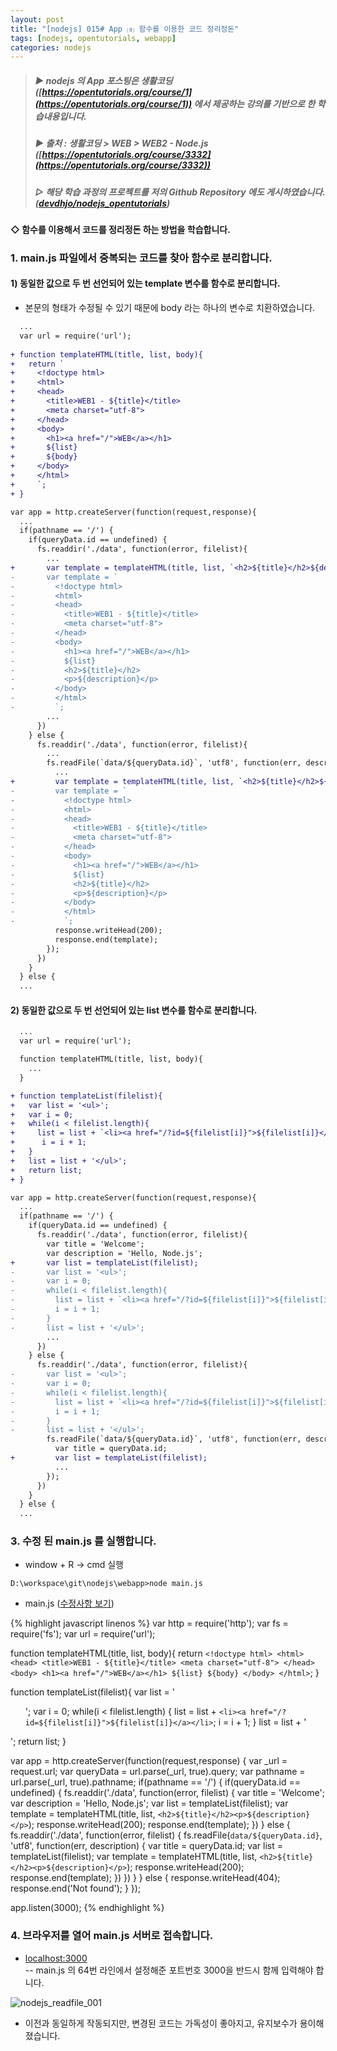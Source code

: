 ```yaml
---
layout: post
title: "[nodejs] 015# App ⑻ 함수를 이용한 코드 정리정돈"
tags: [nodejs, opentutorials, webapp]
categories: nodejs
---
```



> ##### ▶ nodejs 의 App 포스팅은 생활코딩 ([https://opentutorials.org/course/1](https://opentutorials.org/course/1)) 에서 제공하는 강의를 기반으로 한 학습내용입니다.  
> ##### ▶ 출처 : 생활코딩 > WEB > WEB2 - Node.js ([https://opentutorials.org/course/3332](https://opentutorials.org/course/3332))  
> ##### ▷ 해당 학습 과정의 프로젝트를 저의 Github Repository 에도 게시하였습니다. ([devdhjo/nodejs_opentutorials](https://github.com/devdhjo/nodejs_opentutorials))  



#### ◇ 함수를 이용해서 코드를 정리정돈 하는 방법을 학습합니다.  

### 1. main.js 파일에서 중복되는 코드를 찾아 함수로 분리합니다.  

#### 1) 동일한 값으로 두 번 선언되어 있는 template 변수를 함수로 분리합니다.  

- 본문의 형태가 수정될 수 있기 때문에 body 라는 하나의 변수로 치환하였습니다.  

```diff
  ...
  var url = require('url');
  
+ function templateHTML(title, list, body){
+   return `
+     <!doctype html>
+     <html>
+     <head>
+       <title>WEB1 - ${title}</title>
+       <meta charset="utf-8">
+     </head>
+     <body>
+       <h1><a href="/">WEB</a></h1>
+       ${list}
+       ${body}
+     </body>
+     </html>
+     `;
+ }

var app = http.createServer(function(request,response){
  ...
  if(pathname == '/') {
    if(queryData.id == undefined) {
      fs.readdir('./data', function(error, filelist){
        ...
+       var template = templateHTML(title, list, `<h2>${title}</h2>${description}`);
-       var template = `
-         <!doctype html>
-         <html>
-         <head>
-           <title>WEB1 - ${title}</title>
-           <meta charset="utf-8">
-         </head>
-         <body>
-           <h1><a href="/">WEB</a></h1>
-           ${list}
-           <h2>${title}</h2>
-           <p>${description}</p>
-         </body>
-         </html>
-         `;
        ...
      })
    } else {
      fs.readdir('./data', function(error, filelist){
        ...
        fs.readFile(`data/${queryData.id}`, 'utf8', function(err, description) {
          ...
+         var template = templateHTML(title, list, `<h2>${title}</h2>${description}`);
-         var template = `
-           <!doctype html>
-           <html>
-           <head>
-             <title>WEB1 - ${title}</title>
-             <meta charset="utf-8">
-           </head>
-           <body>
-             <h1><a href="/">WEB</a></h1>
-             ${list}
-             <h2>${title}</h2>
-             <p>${description}</p>
-           </body>
-           </html>
-           `;
          response.writeHead(200);
          response.end(template);
        });
      })
    }
  } else {
  ...
```

#### 2) 동일한 값으로 두 번 선언되어 있는 list 변수를 함수로 분리합니다.  

```diff
  ...
  var url = require('url');

  function templateHTML(title, list, body){
    ...
  }

+ function templateList(filelist){
+   var list = '<ul>';
+   var i = 0;
+   while(i < filelist.length){
+     list = list + `<li><a href="/?id=${filelist[i]}">${filelist[i]}</a></li>`;
+      i = i + 1;
+   }
+   list = list + '</ul>';
+   return list;
+ }

var app = http.createServer(function(request,response){
  ...
  if(pathname == '/') {
    if(queryData.id == undefined) {
      fs.readdir('./data', function(error, filelist){
        var title = 'Welcome';
        var description = 'Hello, Node.js';
+       var list = templateList(filelist);
-       var list = '<ul>';
-       var i = 0;
-       while(i < filelist.length){
-         list = list + `<li><a href="/?id=${filelist[i]}">${filelist[i]}</a></li>`;
-         i = i + 1;
-       }
-       list = list + '</ul>';
        ...
      })
    } else {
      fs.readdir('./data', function(error, filelist){
-       var list = '<ul>';
-       var i = 0;
-       while(i < filelist.length){
-         list = list + `<li><a href="/?id=${filelist[i]}">${filelist[i]}</a></li>`;
-         i = i + 1;
-       }
-       list = list + '</ul>';
        fs.readFile(`data/${queryData.id}`, 'utf8', function(err, description) {
          var title = queryData.id;
+         var list = templateList(filelist);
          ...
        });
      })
    }
  } else {
  ...
```

### 3. 수정 된 main.js 를 실행합니다.  

- window + R → cmd 실행  

```
D:\workspace\git\nodejs\webapp>node main.js
```

- main.js ([수정사항 보기](https://github.com/devdhjo/nodejs_opentutorials/commit/a3dca06a095dfe8e9fbaad845ec61f9f0d98df1b))  

{% highlight javascript linenos %}
var http = require('http');
var fs = require('fs');
var url = require('url');

function templateHTML(title, list, body){
  return `
    <!doctype html>
    <html>
    <head>
      <title>WEB1 - ${title}</title>
      <meta charset="utf-8">
    </head>
    <body>
      <h1><a href="/">WEB</a></h1>
      ${list}
      ${body}
    </body>
    </html>
    `;
}

function templateList(filelist){
  var list = '<ul>';
  var i = 0;
  while(i < filelist.length) {
    list = list + `<li><a href="/?id=${filelist[i]}">${filelist[i]}</a></li>`;
    i = i + 1;
  }
  list = list + '</ul>';
  return list;
}

var app = http.createServer(function(request,response) {
  var _url = request.url;
  var queryData = url.parse(_url, true).query;
  var pathname = url.parse(_url, true).pathname;
  if(pathname == '/') {
    if(queryData.id == undefined) {
      fs.readdir('./data', function(error, filelist) {
        var title = 'Welcome';
        var description = 'Hello, Node.js';
        var list = templateList(filelist);
        var template = templateHTML(title, list, `<h2>${title}</h2><p>${description}</p>`);
        response.writeHead(200);
        response.end(template);
      })
    } else {
      fs.readdir('./data', function(error, filelist) {
        fs.readFile(`data/${queryData.id}`, 'utf8', function(err, description) {
          var title = queryData.id;
          var list = templateList(filelist);
          var template = templateHTML(title, list, `<h2>${title}</h2><p>${description}</p>`);
          response.writeHead(200);
          response.end(template);
        })
      })
    }
  } else {
    response.writeHead(404);
    response.end('Not found');
  }
});

app.listen(3000);
{% endhighlight %}

### 4. 브라우저를 열어 main.js 서버로 접속합니다.  

- [localhost:3000](localhost:3000)  
-- main.js 의 64번 라인에서 설정해준 포트번호 3000을 반드시 함께 입력해야 합니다.  

![nodejs_readfile_001](https://drive.google.com/uc?id=1Om1g3wRlh8AW0IFafD66tlZYjHaY7k1G)  

- 이전과 동일하게 작동되지만, 변경된 코드는 가독성이 좋아지고, 유지보수가 용이해졌습니다.  
